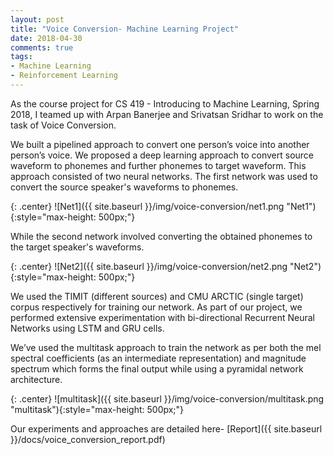 ```yaml
---
layout: post
title: "Voice Conversion- Machine Learning Project"
date: 2018-04-30
comments: true
tags:
- Machine Learning
- Reinforcement Learning
---
```



As the course project for CS 419 - Introducing to Machine Learning, Spring 2018, I teamed up with Arpan Banerjee and Srivatsan Sridhar to work on the task of Voice Conversion.  

We built a pipelined approach to convert one person’s voice into another person’s voice. We proposed a deep learning approach to convert source waveform to phonemes and further phonemes to target waveform. This approach consisted of two neural networks.
The first network was used to convert the source speaker's waveforms to phonemes.

{: .center}
![Net1]({{ site.baseurl }}/img/voice-conversion/net1.png "Net1"){:style="max-height: 500px;"}

While the second network involved converting the obtained phonemes to the target speaker's waveforms.

{: .center}
![Net2]({{ site.baseurl }}/img/voice-conversion/net2.png "Net2"){:style="max-height: 500px;"}

We used the TIMIT (different sources) and CMU ARCTIC (single target) corpus respectively for training our network. As part of our project, we performed extensive experimentation with bi-directional Recurrent Neural Networks using LSTM and GRU cells. 

We’ve used the multitask approach to train the network as per both the mel spectral coefficients (as an intermediate representation) and magnitude spectrum which forms the final output while using a pyramidal network architecture.

{: .center}
![multitask]({{ site.baseurl }}/img/voice-conversion/multitask.png "multitask"){:style="max-height: 500px;"}

Our experiments and approaches are detailed here- [Report]({{ site.baseurl }}/docs/voice_conversion_report.pdf)
